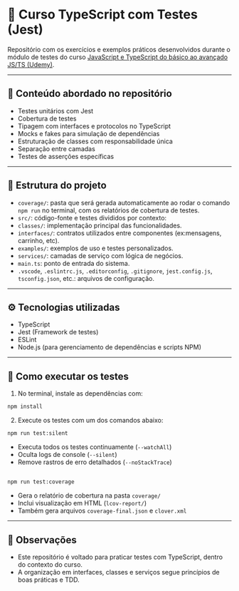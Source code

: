 # 🧪  Curso TypeScript com Testes (Jest)

Repositório com os exercícios e exemplos práticos desenvolvidos durante o módulo de testes do curso [JavaScript e TypeScript do básico ao avançado JS/TS (Udemy)](https://www.udemy.com/course/curso-de-javascript-moderno-do-basico-ao-avancado).

---

## 🧠 Conteúdo abordado no repositório

- Testes unitários com Jest
- Cobertura de testes
- Tipagem com interfaces e protocolos no TypeScript
- Mocks e fakes para simulação de dependências
- Estruturação de classes com responsabilidade única 
- Separação entre camadas 
- Testes de asserções específicas

---

## 📁 Estrutura do projeto

- `coverage/`: pasta que será gerada automaticamente ao rodar o comando `npm run` no terminal, com os relatórios de cobertura de testes.
- `src/`: código-fonte e testes divididos por contexto:
- `classes/`: implementação principal das funcionalidades.
- `interfaces/`: contratos utilizados entre componentes (ex:mensagens, carrinho, etc).
- `examples/`: exemplos de uso e testes personalizados.
- `services/`: camadas de serviço com lógica de negócios.
- `main.ts`: ponto de entrada do sistema.
- `.vscode`, `.eslintrc.js`, `.editorconfig`, `.gitignore`, `jest.config.js`, `tsconfig.json`, etc.: arquivos de configuração.

---

## ⚙️ Tecnologias utilizadas

- TypeScript
- Jest (Framework de testes)
- ESLint
- Node.js (para gerenciamento de dependências e scripts NPM)

---

## 🧪 Como executar os testes

1. No terminal, instale as dependências com:

```bash
npm install
```

2. Execute os testes com um dos comandos abaixo:

```bash
npm run test:silent
```
- Executa todos os testes continuamente (`--watchAll`)
- Oculta logs de console (`--silent`)
- Remove rastros de erro detalhados (`--noStackTrace`)
##
```bash
npm run test:coverage
```
- Gera o relatório de cobertura na pasta `coverage/`
- Inclui visualização em HTML (`lcov-report/`)
- Também gera arquivos `coverage-final.json` e `clover.xml`


---

## 📌 Observações

- Este repositório é voltado para praticar testes com TypeScript, dentro do contexto do curso.
- A organização em interfaces, classes e serviços segue princípios de boas práticas e TDD.
